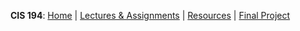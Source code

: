 **CIS 194**: 
[Home](/) |
[Lectures & Assignments](/lectures.html) |
[Resources](/resources.html) |
[Final Project](/final.html)
